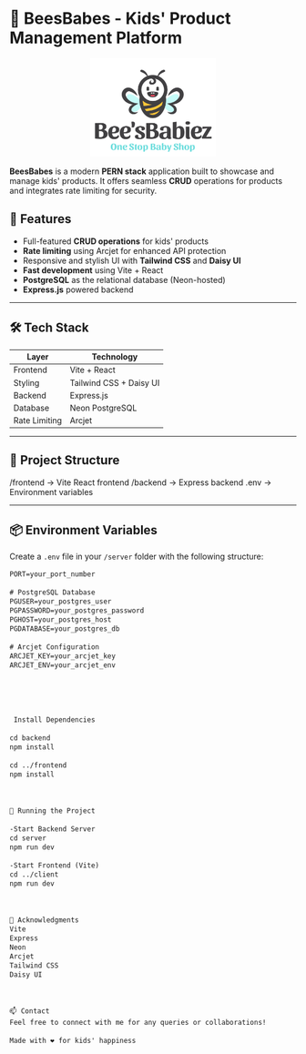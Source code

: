 # 🐝 BeesBabes - Kids' Product Management Platform
<p align="center">
  <img src="frontend/public/logo.png" alt="BeesBabes Logo" width="220" />
</p>


**BeesBabes** is a modern **PERN stack** application built to showcase and manage kids' products. It offers seamless **CRUD** operations for products and integrates rate limiting for security.

## 🚀 Features

- Full-featured **CRUD operations** for kids' products
- **Rate limiting** using Arcjet for enhanced API protection
- Responsive and stylish UI with **Tailwind CSS** and **Daisy UI**
- **Fast development** using Vite + React
- **PostgreSQL** as the relational database (Neon-hosted)
- **Express.js** powered backend

---

## 🛠️ Tech Stack

| Layer       | Technology              |
|------------|--------------------------|
| Frontend    | Vite + React            |
| Styling     | Tailwind CSS + Daisy UI |
| Backend     | Express.js              |
| Database    | Neon PostgreSQL         |
| Rate Limiting | Arcjet                | 
----------------------------------------

## 📁 Project Structure
/frontend → Vite React frontend
/backend → Express backend
.env → Environment variables



---

## 📦 Environment Variables

Create a `.env` file in your `/server` folder with the following structure:

```env
PORT=your_port_number

# PostgreSQL Database
PGUSER=your_postgres_user
PGPASSWORD=your_postgres_password
PGHOST=your_postgres_host
PGDATABASE=your_postgres_db

# Arcjet Configuration
ARCJET_KEY=your_arcjet_key
ARCJET_ENV=your_arcjet_env





 Install Dependencies

cd backend
npm install

cd ../frontend
npm install



🧪 Running the Project

-Start Backend Server
cd server
npm run dev

-Start Frontend (Vite)
cd ../client
npm run dev



🙌 Acknowledgments
Vite
Express
Neon
Arcjet
Tailwind CSS
Daisy UI



📫 Contact
Feel free to connect with me for any queries or collaborations!

Made with ❤️ for kids' happiness
